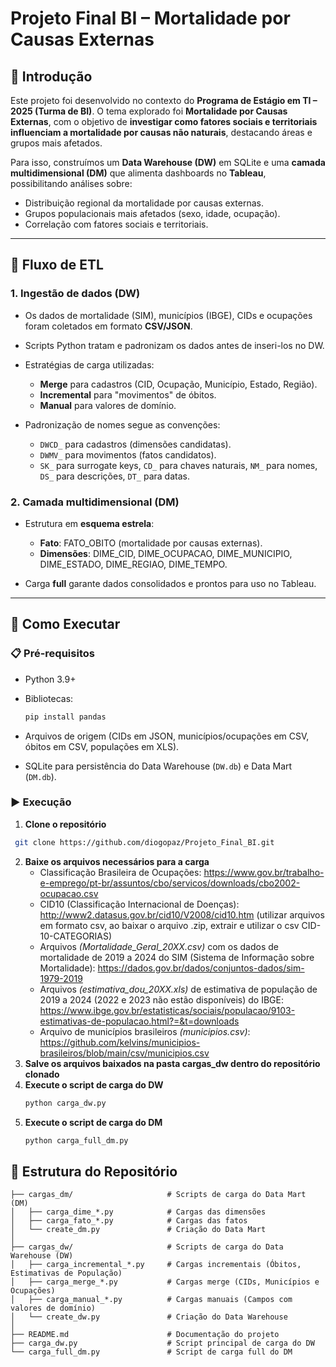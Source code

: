 # Projeto Final BI – Mortalidade por Causas Externas

## 📖 Introdução

Este projeto foi desenvolvido no contexto do **Programa de Estágio em TI – 2025 (Turma de BI)**.
O tema explorado foi **Mortalidade por Causas Externas**, com o objetivo de **investigar como fatores sociais e territoriais influenciam a mortalidade por causas não naturais**, destacando áreas e grupos mais afetados.

Para isso, construímos um **Data Warehouse (DW)** em SQLite e uma **camada multidimensional (DM)** que alimenta dashboards no **Tableau**, possibilitando análises sobre:

* Distribuição regional da mortalidade por causas externas.
* Grupos populacionais mais afetados (sexo, idade, ocupação).
* Correlação com fatores sociais e territoriais.

---

## 🔄 Fluxo de ETL

### 1. Ingestão de dados (DW)

* Os dados de mortalidade (SIM), municípios (IBGE), CIDs e ocupações foram coletados em formato **CSV/JSON**.
* Scripts Python tratam e padronizam os dados antes de inseri-los no DW.
* Estratégias de carga utilizadas:

  * **Merge** para cadastros (CID, Ocupação, Município, Estado, Região).
  * **Incremental** para "movimentos" de óbitos.
  *  **Manual** para valores de domínio.
* Padronização de nomes segue as convenções:

  * `DWCD_` para cadastros (dimensões candidatas).
  * `DWMV_` para movimentos (fatos candidatos).
  * `SK_` para surrogate keys, `CD_` para chaves naturais, `NM_` para nomes, `DS_` para descrições, `DT_` para datas.

### 2. Camada multidimensional (DM)

* Estrutura em **esquema estrela**:

  * **Fato**: FATO\_OBITO (mortalidade por causas externas).
  * **Dimensões**: DIME\_CID, DIME\_OCUPACAO, DIME\_MUNICIPIO, DIME\_ESTADO, DIME\_REGIAO, DIME\_TEMPO.
* Carga **full** garante dados consolidados e prontos para uso no Tableau.

---

## 🚀 Como Executar

### 📋 Pré-requisitos

* Python 3.9+
* Bibliotecas:

  ```bash
  pip install pandas
  ```
* Arquivos de origem (CIDs em JSON, municípios/ocupações em CSV, óbitos em CSV, populações em XLS).
* SQLite para persistência do Data Warehouse (`DW.db`) e Data Mart (`DM.db`).

### ▶️ Execução
1. **Clone o repositório**
  ```bash
   git clone https://github.com/diogopaz/Projeto_Final_BI.git
   ```
2. **Baixe os arquivos necessários para a carga**
   - Classificação Brasileira de Ocupações: https://www.gov.br/trabalho-e-emprego/pt-br/assuntos/cbo/servicos/downloads/cbo2002-ocupacao.csv
   - CID10 (Classificação Internacional de Doenças): http://www2.datasus.gov.br/cid10/V2008/cid10.htm (utilizar arquivos em formato csv, ao baixar o arquivo .zip, extrair e utilizar o csv CID-10-CATEGORIAS)
   - Arquivos _(Mortalidade_Geral_20XX.csv)_ com os dados de mortalidade de 2019 a 2024 do SIM (Sistema de Informação sobre Mortalidade): https://dados.gov.br/dados/conjuntos-dados/sim-1979-2019
   - Arquivos _(estimativa_dou_20XX.xls)_ de estimativa de população de 2019 a 2024 (2022 e 2023 não estão disponíveis) do IBGE: https://www.ibge.gov.br/estatisticas/sociais/populacao/9103-estimativas-de-populacao.html?=&t=downloads
   - Arquivo de municípios brasileiros _(municipios.csv)_: https://github.com/kelvins/municipios-brasileiros/blob/main/csv/municipios.csv
3. **Salve os arquivos baixados na pasta cargas_dw dentro do repositório clonado**
4. **Execute o script de carga do DW**
   ```bash
   python carga_dw.py
   ```
5. **Execute o script de carga do DM**
   ```bash
   python carga_full_dm.py
   ```
## 📂 Estrutura do Repositório

```
├── cargas_dm/                     # Scripts de carga do Data Mart (DM)
│   ├── carga_dime_*.py            # Cargas das dimensões
│   ├── carga_fato_*.py            # Cargas das fatos
│   └── create_dm.py               # Criação do Data Mart
│
├── cargas_dw/                     # Scripts de carga do Data Warehouse (DW)
│   ├── carga_incremental_*.py     # Cargas incrementais (Óbitos, Estimativas de População)
│   ├── carga_merge_*.py           # Cargas merge (CIDs, Municípios e Ocupações)
│   ├── carga_manual_*.py          # Cargas manuais (Campos com valores de domínio)
│   └── create_dw.py               # Criação do Data Warehouse
│
├── README.md                      # Documentação do projeto
├── carga_dw.py                    # Script principal de carga do DW
└── carga_full_dm.py               # Script de carga full do DM

```
